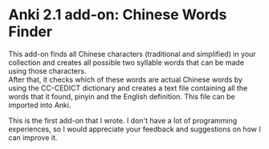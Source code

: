 # Anki 2.1 add-on: Chinese Words Finder

This add-on finds all Chinese characters (traditional and simplified) in your collection and creates all possible two syllable words that can be made using those characters. 
<br>After that, it checks which of these words are actual Chinese words by using the CC-CEDICT dictionary and creates a text file containing
all the words that it found, pinyin and the English definition. This file can be imported into Anki.

This is the first add-on that I wrote. I don't have a lot of programming experiences, so I would appreciate your feedback and suggestions on
how I can improve it.
